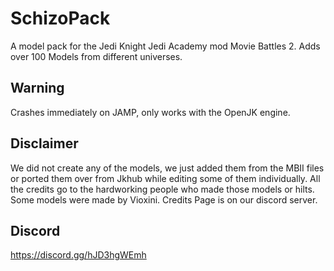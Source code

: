 # SchizoPack
A model pack for the Jedi Knight Jedi Academy mod Movie Battles 2. Adds over 100 Models from different universes.
## Warning
Crashes immediately on JAMP, only works with the OpenJK engine.
## Disclaimer
We did not create any of the models, we just added them from the MBII files or ported them over from Jkhub while editing some of them individually.
All the credits go to the hardworking people who made those models or hilts. Some models were made by Vioxini. Credits Page is on our discord server. 
## Discord
https://discord.gg/hJD3hgWEmh 

